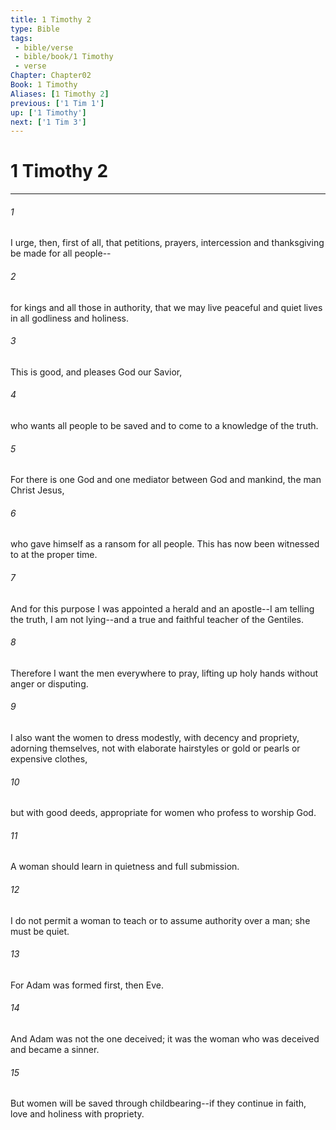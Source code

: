 ```yaml
---
title: 1 Timothy 2
type: Bible
tags:
 - bible/verse
 - bible/book/1 Timothy
 - verse
Chapter: Chapter02
Book: 1 Timothy
Aliases: [1 Timothy 2]
previous: ['1 Tim 1']
up: ['1 Timothy']
next: ['1 Tim 3']
---
```

# 1 Timothy 2

***


###### 1 
I urge, then, first of all, that petitions, prayers, intercession and thanksgiving be made for all people-- 

###### 2 
for kings and all those in authority, that we may live peaceful and quiet lives in all godliness and holiness. 

###### 3 
This is good, and pleases God our Savior, 

###### 4 
who wants all people to be saved and to come to a knowledge of the truth. 

###### 5 
For there is one God and one mediator between God and mankind, the man Christ Jesus, 

###### 6 
who gave himself as a ransom for all people. This has now been witnessed to at the proper time. 

###### 7 
And for this purpose I was appointed a herald and an apostle--I am telling the truth, I am not lying--and a true and faithful teacher of the Gentiles. 

###### 8 
Therefore I want the men everywhere to pray, lifting up holy hands without anger or disputing. 

###### 9 
I also want the women to dress modestly, with decency and propriety, adorning themselves, not with elaborate hairstyles or gold or pearls or expensive clothes, 

###### 10 
but with good deeds, appropriate for women who profess to worship God. 

###### 11 
A woman should learn in quietness and full submission. 

###### 12 
I do not permit a woman to teach or to assume authority over a man; she must be quiet. 

###### 13 
For Adam was formed first, then Eve. 

###### 14 
And Adam was not the one deceived; it was the woman who was deceived and became a sinner. 

###### 15 
But women will be saved through childbearing--if they continue in faith, love and holiness with propriety. 
